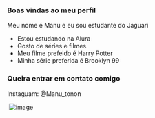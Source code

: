 ### Boas vindas ao meu perfil

Meu nome é Manu e eu sou estudante do Jaguari

- Estou estudando na Alura
- Gosto de séries e filmes.
- Meu filme prefeido é Harry Potter
- Minha série preferida é Brooklyn 99

### Queira entrar em contato comigo 

Instaguam: @Manu_tonon

![]()
![image](https://github.com/Manutonon/Manuhtonon/assets/169917925/a6e7a7ee-d40a-41c0-b2de-b2303fa2b694)
